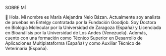 SOBRE MÍ

👋 Hola. Mi nombre es María Alejandra Nelo Bázan. Actualmente soy analista de pruebas en Entelgy contratada por la Fundación Goodjob. Soy Doctora en Biología Molecular por la Universidad de Zaragoza (España) y Licenciada en Bioanálisis por la Universidad de Los Andes (Venezuela). Además, cuento con una formación como Técnico Superior en Desarrollo de Aplicaciones Multiplataforma (España) y como Auxiliar Técnico de Veterinaria (España).

